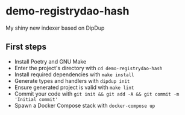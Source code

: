 # demo-registrydao-hash

My shiny new indexer based on DipDup

## First steps

* Install Poetry and GNU Make
* Enter the project's directory with `cd demo-registrydao-hash`
* Install required dependencies with `make install`
* Generate types and handlers with `dipdup init`
* Ensure generated project is valid with `make lint`
* Commit your code with `git init && git add -A && git commit -m 'Initial commit'` 
* Spawn a Docker Compose stack with `docker-compose up`